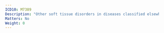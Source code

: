```yaml
---
ICD10: M7389
Description: "Other soft tissue disorders in diseases classified elsewhere: Site unspecified"
Matters: No
Weight: 0
---
```

